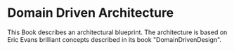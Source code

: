 # Domain Driven Architecture

This Book describes an architectural blueprint. 
The architecture is based on Eric Evans brilliant concepts described in its book "DomainDrivenDesign".

